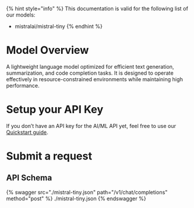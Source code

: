 [#references:start]: <> ({ "template": "openapi" })
{% hint style="info" %}
This documentation is valid for the following list of our models:
* mistralai/mistral-tiny
{% endhint %}

# Model Overview
A lightweight language model optimized for efficient text generation, summarization, and code completion tasks. It is designed to operate effectively in resource-constrained environments while maintaining high performance.

# Setup your API Key
If you don’t have an API key for the AI/ML API yet, feel free to use our [Quickstart guide](https://docs.aimlapi.com/quickstart/setting-up).

# Submit a request
## API Schema
{% swagger src="./mistral-tiny.json" path="/v1/chat/completions" method="post" %}
./mistral-tiny.json
{% endswagger %}

[#references:end]: <> ({})